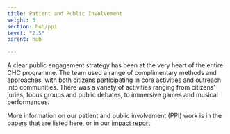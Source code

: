 ```yaml
---
title: Patient and Public Involvement
weight: 5
section: hub/ppi
level: "2.5"
parent: hub

---
```

A clear public engagement strategy has been at the very heart of the entire CHC programme. The team used a range of complimentary methods and approaches, with both citizens participating in core activities and outreach into communities.  There was a variety of activities ranging from citizens’ juries, focus groups and public debates, to immersive games and musical performances.
​

More information on our patient and public involvement (PPI) work is in the papers that are listed here, or in our [impact report](https://www.chc-impact-report.co.uk/chc-hub)
        